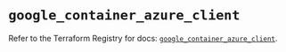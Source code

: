 # `google_container_azure_client`

Refer to the Terraform Registry for docs: [`google_container_azure_client`](https://registry.terraform.io/providers/hashicorp/google/6.49.2/docs/resources/container_azure_client).
